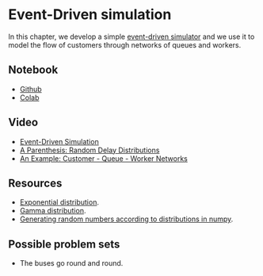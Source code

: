 # Event-Driven simulation

In this chapter, we develop a simple [event-driven simulator](https://en.wikipedia.org/wiki/Discrete-event_simulation) and we use it to model the flow of customers through networks of queues and workers. 

## Notebook

* [Github](https://github.com/abstractions-in-python/abstractions-in-python.github.io/blob/master/notebooks/Event_Driven_Simulation_chapter.ipynb)
* [Colab](https://drive.google.com/file/d/10DkwGvaddAN7uZVA9jg5UEWjHOKiPHE-/view?usp=sharing)

## Video

* [Event-Driven Simulation](https://drive.google.com/file/d/1n9zdox5uqT4MquW7bpbUq1Xi9mDwqNjv/view?usp=drive_link)
* [A Parenthesis: Random Delay Distributions](https://drive.google.com/file/d/1nLwEgKQjtzN40d7u0lERykIQr7xpoubn/view?usp=drive_link)
* [An Example: Customer - Queue - Worker Networks](https://drive.google.com/file/d/1nLy5CUZ_KE75bxi9YqEmTxshzSIf1uo9/view?usp=drive_link)

## Resources

* [Exponential distribution](https://en.wikipedia.org/wiki/Exponential_distribution).
* [Gamma distribution](https://en.wikipedia.org/wiki/Gamma_distribution).
* [Generating random numbers according to distributions in numpy](https://numpy.org/doc/stable/reference/random/index.html).

## Possible problem sets

* The buses go round and round.
